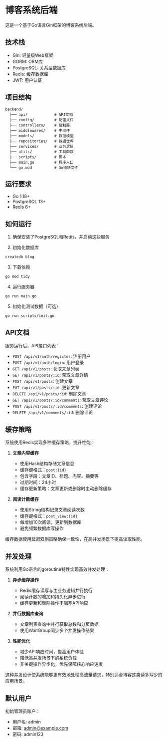 # 博客系统后端

这是一个基于Go语言Gin框架的博客系统后端。

## 技术栈

- Gin: 轻量级Web框架
- GORM: ORM库
- PostgreSQL: 关系型数据库
- Redis: 缓存数据库
- JWT: 用户认证

## 项目结构

```
backend/
  ├── api/            # API文档
  ├── config/         # 配置文件
  ├── controllers/    # 控制器
  ├── middlewares/    # 中间件
  ├── models/         # 数据模型
  ├── repositories/   # 数据仓库
  ├── services/       # 业务逻辑
  ├── utils/          # 工具函数
  ├── scripts/        # 脚本
  ├── main.go         # 程序入口
  └── go.mod          # Go模块文件
```

## 运行要求

- Go 1.18+
- PostgreSQL 13+
- Redis 6+

## 如何运行

1. 确保安装了PostgreSQL和Redis，并启动这些服务

2. 初始化数据库
```bash
createdb blog
```

3. 下载依赖
```bash
go mod tidy
```

4. 运行服务器
```bash
go run main.go
```

5. 初始化测试数据（可选）
```bash
go run scripts/init.go
```

## API文档

服务运行后，API接口列表：

- `POST /api/v1/auth/register`: 注册用户
- `POST /api/v1/auth/login`: 用户登录
- `GET /api/v1/posts`: 获取文章列表
- `GET /api/v1/posts/:id`: 获取文章详情
- `POST /api/v1/posts`: 创建文章
- `PUT /api/v1/posts/:id`: 更新文章
- `DELETE /api/v1/posts/:id`: 删除文章
- `GET /api/v1/posts/:id/comments`: 获取文章评论
- `POST /api/v1/posts/:id/comments`: 创建评论
- `DELETE /api/v1/comments/:id`: 删除评论

## 缓存策略

系统使用Redis实现多种缓存策略，提升性能：

1. **文章内容缓存**
   - 使用Hash结构存储文章信息
   - 缓存键格式：`post:{id}`
   - 包含字段：文章ID、标题、内容、摘要等
   - 过期时间：24小时
   - 缓存更新策略：文章更新或删除时主动删除缓存

2. **阅读计数缓存**
   - 使用String结构记录文章阅读次数
   - 缓存键格式：`post_view:{id}`
   - 每增加10次阅读，更新到数据库
   - 避免频繁数据库写操作

缓存数据使用延迟双删策略确保一致性，在高并发场景下提高读取性能。

## 并发处理

系统利用Go语言的goroutine特性实现高效并发处理：

1. **异步缓存操作**
   - Redis缓存读写与主业务逻辑并行执行
   - 阅读计数的增加和持久化异步进行
   - 缓存更新和删除操作不阻塞API响应

2. **并行数据库查询**
   - 文章列表查询中并行获取总数和分页数据
   - 使用WaitGroup同步多个并发操作结果

3. **性能优化**
   - 减少API响应时间，提高用户体验
   - 降低高并发场景下的系统负载
   - 非关键操作异步化，优先保障核心响应速度

这种并发设计使系统能够更有效地处理高流量请求，特别适合博客这类读多写少的应用场景。

## 默认用户

初始管理员账户：
- 用户名: admin
- 邮箱: admin@example.com
- 密码: admin123 